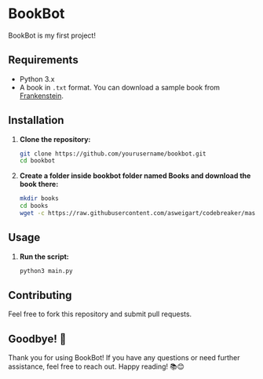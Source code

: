 # BookBot

BookBot is my first project!

## Requirements

- Python 3.x
- A book in `.txt` format. You can download a sample book from [Frankenstein](https://raw.githubusercontent.com/asweigart/codebreaker/master/frankenstein.txt).

## Installation

1. **Clone the repository:**
	```sh
	git clone https://github.com/yourusername/bookbot.git
	cd bookbot
	```

2. **Create a folder inside bookbot folder named Books and download the book there:**
	```sh
	mkdir books
    cd books
    wget -c https://raw.githubusercontent.com/asweigart/codebreaker/master/frankenstein.txt
	```

## Usage

1. **Run the script:**
	```sh
	python3 main.py
	```

## Contributing

Feel free to fork this repository and submit pull requests.

## Goodbye! 👋

Thank you for using BookBot! If you have any questions or need further assistance, feel free to reach out. Happy reading! 📚😊


